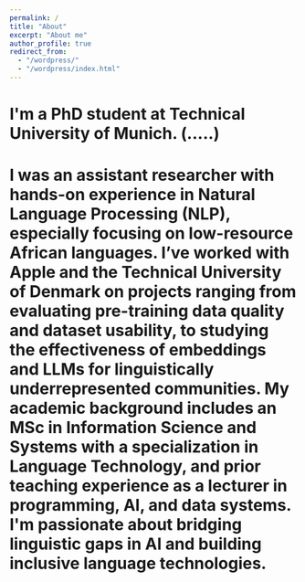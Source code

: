 ```yaml
---
permalink: /
title: "About"
excerpt: "About me"
author_profile: true
redirect_from: 
  - "/wordpress/"
  - "/wordpress/index.html"
---
```

# I'm a PhD student at Technical University of Munich. (.....)
# I was an assistant researcher with hands-on experience in Natural Language Processing (NLP), especially focusing on low-resource African languages. I’ve worked with Apple and the Technical University of Denmark on projects ranging from evaluating pre-training data quality and dataset usability, to studying the effectiveness of embeddings and LLMs for linguistically underrepresented communities. My academic background includes an MSc in Information Science and Systems with a specialization in Language Technology, and prior teaching experience as a lecturer in programming, AI, and data systems. I'm passionate about bridging linguistic gaps in AI and building inclusive language technologies. 